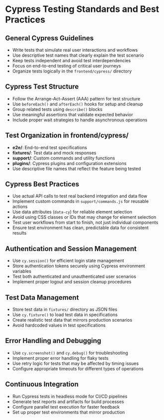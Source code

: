 # Cypress Testing Standards and Best Practices

## General Cypress Guidelines
- Write tests that simulate real user interactions and workflows
- Use descriptive test names that clearly explain the test scenario
- Keep tests independent and avoid test interdependencies
- Focus on end-to-end testing of critical user journeys
- Organize tests logically in the `frontend/cypress/` directory

## Cypress Test Structure
- Follow the Arrange-Act-Assert (AAA) pattern for test structure
- Use `beforeEach()` and `afterEach()` hooks for setup and cleanup
- Group related tests using `describe()` blocks
- Use meaningful assertions that validate expected behavior
- Include proper wait strategies to handle asynchronous operations

## Test Organization in frontend/cypress/
- **e2e/**: End-to-end test specifications
- **fixtures/**: Test data and mock responses
- **support/**: Custom commands and utility functions
- **plugins/**: Cypress plugins and configuration extensions
- Use descriptive file names that reflect the feature being tested

## Cypress Best Practices
- Use actual API calls to test real backend integration and data flow
- Implement custom commands in `support/commands.js` for reusable actions
- Use data attributes (`data-cy`) for reliable element selection
- Avoid using CSS classes or IDs that may change for element selection
- Test user workflows from start to finish, not just individual components
- Ensure test environment has clean, predictable data for consistent results

## Authentication and Session Management
- Use `cy.session()` for efficient login state management
- Store authentication tokens securely using Cypress environment variables
- Test both authenticated and unauthenticated user scenarios
- Implement proper logout and session cleanup procedures

## Test Data Management
- Store test data in `fixtures/` directory as JSON files
- Use `cy.fixture()` to load test data in specifications
- Create realistic test data that mirrors production scenarios
- Avoid hardcoded values in test specifications

## Error Handling and Debugging
- Use `cy.screenshot()` and `cy.debug()` for troubleshooting
- Implement proper error handling for flaky tests
- Use retry logic for tests that may be affected by timing issues
- Configure appropriate timeouts for different types of operations

## Continuous Integration
- Run Cypress tests in headless mode for CI/CD pipelines
- Generate test reports and artifacts for build processes
- Configure parallel test execution for faster feedback
- Set up proper test environments that mirror production
